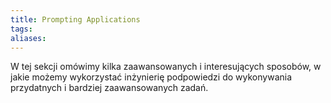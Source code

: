 ```yaml
---
title: Prompting Applications
tags: 
aliases:
---
```

W tej sekcji omówimy kilka zaawansowanych i interesujących sposobów, w jakie możemy wykorzystać inżynierię podpowiedzi do wykonywania przydatnych i bardziej zaawansowanych zadań.

